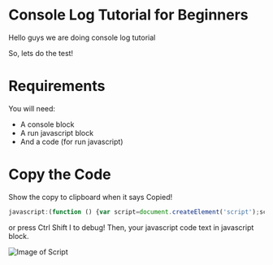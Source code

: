 # Console Log Tutorial for Beginners
Hello guys we are doing console log tutorial

So, lets do the test!
# Requirements
You will need:
* A console block
* A run javascript block
* And a code (for run javascript) 
# Copy the Code
Show the copy to clipboard when it says Copied!
```javascript
javascript:(function () {var script=document.createElement('script');script.src="//cdn.jsdelivr.net/npm/eruda";document.body.appendChild(script); script.onload = function () { eruda.init() } })();
```
or press Ctrl Shift I to debug!
Then, your javascript code text in javascript block.

![Image of Script](https://i.ibb.co/6wz9sN1/CPE-Blocks-Examples-script-pic-1.png)
